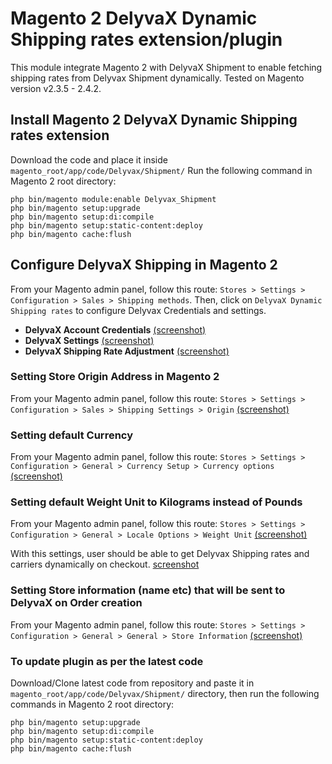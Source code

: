 # Magento 2 DelyvaX Dynamic Shipping rates extension/plugin

This module integrate Magento 2 with DelyvaX Shipment to enable fetching shipping rates from Delyvax Shipment dynamically. Tested on Magento version  v2.3.5 - 2.4.2.

## Install Magento 2 DelyvaX Dynamic Shipping rates extension
Download the code and place it inside `magento_root/app/code/Delyvax/Shipment/`
Run the following command in Magento 2 root directory:

```
php bin/magento module:enable Delyvax_Shipment
php bin/magento setup:upgrade
php bin/magento setup:di:compile
php bin/magento setup:static-content:deploy
php bin/magento cache:flush
```

## Configure DelyvaX Shipping in Magento 2
From your Magento admin panel, follow this route: `Stores > Settings > Configuration > Sales > Shipping methods`. Then, click on `DelyvaX Dynamic Shipping rates` to configure Delyvax Credentials and settings.

- **DelyvaX Account Credentials** [(screenshot)](https://prnt.sc/10tz5no)
- **DelyvaX Settings** [(screenshot)](https://prnt.sc/10tz8zy)
- **DelyvaX Shipping Rate Adjustment** [(screenshot)](https://prnt.sc/10tz9l5)

### Setting Store Origin Address in Magento 2
From your Magento admin panel, follow this route: `Stores > Settings > Configuration > Sales > Shipping Settings > Origin` [(screenshot)](https://prnt.sc/10tzaj3)

### Setting default Currency
From your Magento admin panel, follow this route: `Stores > Settings > Configuration > General > Currency Setup > Currency options` [(screenshot)](https://prnt.sc/10tzb41)

### Setting default Weight Unit to Kilograms instead of Pounds
From your Magento admin panel, follow this route: `Stores > Settings > Configuration > General > Locale Options > Weight Unit` [(screenshot)](https://prnt.sc/10tzbq7)

With this settings, user should be able to get Delyvax Shipping rates and carriers dynamically on checkout. [screenshot](https://prnt.sc/10tzewv)

### Setting Store information (name etc) that will be sent to DelyvaX on Order creation
From your Magento admin panel, follow this route: `Stores > Settings > Configuration > General > General > Store Information` [(screenshot)](https://prnt.sc/11mqbz3)

### To update plugin as per the latest code
Download/Clone latest code from repository and paste it in `magento_root/app/code/Delyvax/Shipment/` directory, then run the following commands in Magento 2 root directory:

```
php bin/magento setup:upgrade
php bin/magento setup:di:compile
php bin/magento setup:static-content:deploy
php bin/magento cache:flush
```
